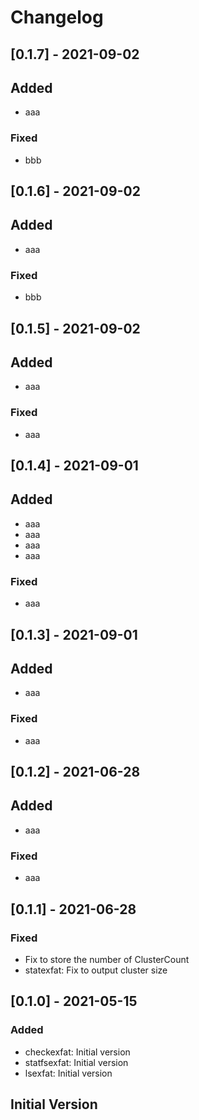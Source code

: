 # Changelog

## [0.1.7] - 2021-09-02

## Added

- aaa

### Fixed

- bbb

## [0.1.6] - 2021-09-02

## Added

- aaa

### Fixed

- bbb

## [0.1.5] - 2021-09-02

## Added

- aaa

### Fixed

- aaa

## [0.1.4] - 2021-09-01

## Added

- aaa
- aaa
- aaa
- aaa

### Fixed

- aaa

## [0.1.3] - 2021-09-01

## Added

- aaa

### Fixed

- aaa

## [0.1.2] - 2021-06-28

## Added

- aaa

### Fixed

- aaa

## [0.1.1] - 2021-06-28

### Fixed

- Fix to store the number of ClusterCount
- statexfat: Fix to output cluster size

## [0.1.0] - 2021-05-15

### Added

- checkexfat: Initial version
- statfsexfat: Initial version
- lsexfat: Initial version

## Initial Version

